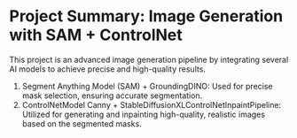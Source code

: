 # Project Summary: Image Generation with SAM + ControlNet
This project is an advanced image generation pipeline by integrating several AI models to achieve precise and high-quality results.
1. Segment Anything Model (SAM) + GroundingDINO: Used for precise mask selection, ensuring accurate segmentation.
2. ControlNetModel Canny + StableDiffusionXLControlNetInpaintPipeline: Utilized for generating and inpainting high-quality, realistic images based on the segmented masks.
